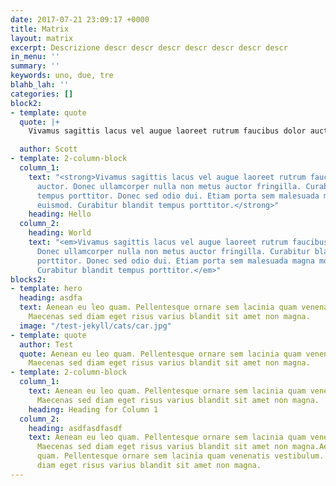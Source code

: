 ```yaml
---
date: 2017-07-21 23:09:17 +0000
title: Matrix
layout: matrix
excerpt: Descrizione descr descr descr descr descr descr descr
in_menu: ''
summary: ''
keywords: uno, due, tre
blahb_lah: ''
categories: []
block2:
- template: quote
  quote: |+
    Vivamus sagittis lacus vel augue laoreet rutrum faucibus dolor auctor. Donec ullamcorper nulla non metus auctor fringilla. Curabitur blandit tempus porttitor. Donec sed odio dui. Etiam porta sem malesuada magna mollis euismod. Curabitur blandit tempus porttitor.

  author: Scott
- template: 2-column-block
  column_1:
    text: "<strong>Vivamus sagittis lacus vel augue laoreet rutrum faucibus dolor
      auctor. Donec ullamcorper nulla non metus auctor fringilla. Curabitur blandit
      tempus porttitor. Donec sed odio dui. Etiam porta sem malesuada magna mollis
      euismod. Curabitur blandit tempus porttitor.</strong>"
    heading: Hello
  column_2:
    heading: World
    text: "<em>Vivamus sagittis lacus vel augue laoreet rutrum faucibus dolor auctor.
      Donec ullamcorper nulla non metus auctor fringilla. Curabitur blandit tempus
      porttitor. Donec sed odio dui. Etiam porta sem malesuada magna mollis euismod.
      Curabitur blandit tempus porttitor.</em>"
blocks2:
- template: hero
  heading: asdfa
  text: Aenean eu leo quam. Pellentesque ornare sem lacinia quam venenatis vestibulum.
    Maecenas sed diam eget risus varius blandit sit amet non magna.
  image: "/test-jekyll/cats/car.jpg"
- template: quote
  author: Test
  quote: Aenean eu leo quam. Pellentesque ornare sem lacinia quam venenatis vestibulum.
    Maecenas sed diam eget risus varius blandit sit amet non magna.
- template: 2-column-block
  column_1:
    text: Aenean eu leo quam. Pellentesque ornare sem lacinia quam venenatis vestibulum.
      Maecenas sed diam eget risus varius blandit sit amet non magna.
    heading: Heading for Column 1
  column_2:
    heading: asdfasdfasdf
    text: Aenean eu leo quam. Pellentesque ornare sem lacinia quam venenatis vestibulum.
      Maecenas sed diam eget risus varius blandit sit amet non magna.Aenean eu leo
      quam. Pellentesque ornare sem lacinia quam venenatis vestibulum. Maecenas sed
      diam eget risus varius blandit sit amet non magna.
---
```

